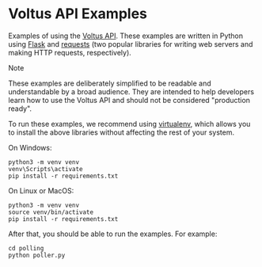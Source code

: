 # Voltus API Examples

Examples of using the [Voltus API].
These examples are written in Python using [Flask] and [requests] (two popular libraries for writing web servers and making HTTP requests, respectively).

> [!NOTE]
> These examples are deliberately simplified to be readable and understandable by a broad audience.
> They are intended to help developers learn how to use the Voltus API and should not be considered "production ready".

To run these examples, we recommend using [virtualenv], which allows you to install
the above libraries without affecting the rest of your system.

On Windows:

```
python3 -m venv venv
venv\Scripts\activate
pip install -r requirements.txt
```

On Linux or MacOS:

```
python3 -m venv venv
source venv/bin/activate
pip install -r requirements.txt
```

After that, you should be able to run the examples. For example:

```
cd polling
python poller.py
```

[Voltus API]: https://api.voltus.co/docs/
[Flask]: https://github.com/pallets/flask
[requests]: https://requests.readthedocs.io/en/latest/
[virtualenv]: https://docs.python.org/3/library/venv.html
